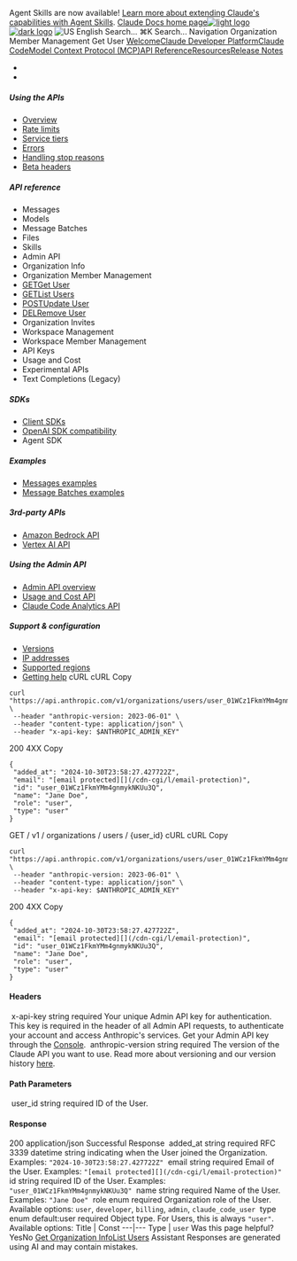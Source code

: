 Agent Skills are now available! [Learn more about extending Claude's capabilities with Agent Skills](/en/docs/agents-and-tools/agent-skills/overview).
[Claude Docs home page![light logo](https://mintcdn.com/anthropic-claude-docs/DcI2Ybid7ZEnFaf0/logo/light.svg?fit=max&auto=format&n=DcI2Ybid7ZEnFaf0&q=85&s=c877c45432515ee69194cb19e9f983a2)![dark logo](https://mintcdn.com/anthropic-claude-docs/DcI2Ybid7ZEnFaf0/logo/dark.svg?fit=max&auto=format&n=DcI2Ybid7ZEnFaf0&q=85&s=f5bb877be0cb3cba86cf6d7c88185216)](/)
![US](https://d3gk2c5xim1je2.cloudfront.net/flags/US.svg)
English
Search...
⌘K
Search...
Navigation
Organization Member Management
Get User
[Welcome](/en/home)[Claude Developer Platform](/en/docs/intro)[Claude Code](/en/docs/claude-code/overview)[Model Context Protocol (MCP)](/en/docs/mcp)[API Reference](/en/api/messages)[Resources](/en/resources/overview)[Release Notes](/en/release-notes/overview)
* [](/en/docs/intro)
* [](/en/api/overview)
##### Using the APIs
 * [Overview](/en/api/overview)
 * [Rate limits](/en/api/rate-limits)
 * [Service tiers](/en/api/service-tiers)
 * [Errors](/en/api/errors)
 * [Handling stop reasons](/en/api/handling-stop-reasons)
 * [Beta headers](/en/api/beta-headers)
##### API reference
 * Messages
 * Models
 * Message Batches
 * Files
 * Skills
 * Admin API
 * Organization Info
 * Organization Member Management
 * [GETGet User](/en/api/admin-api/users/get-user)
 * [GETList Users](/en/api/admin-api/users/list-users)
 * [POSTUpdate User](/en/api/admin-api/users/update-user)
 * [DELRemove User](/en/api/admin-api/users/remove-user)
 * Organization Invites
 * Workspace Management
 * Workspace Member Management
 * API Keys
 * Usage and Cost
 * Experimental APIs
 * Text Completions (Legacy)
##### SDKs
 * [Client SDKs](/en/api/client-sdks)
 * [OpenAI SDK compatibility](/en/api/openai-sdk)
 * Agent SDK
##### Examples
 * [Messages examples](/en/api/messages-examples)
 * [Message Batches examples](/en/api/messages-batch-examples)
##### 3rd-party APIs
 * [Amazon Bedrock API](/en/api/claude-on-amazon-bedrock)
 * [Vertex AI API](/en/api/claude-on-vertex-ai)
##### Using the Admin API
 * [Admin API overview](/en/api/administration-api)
 * [Usage and Cost API](/en/api/usage-cost-api)
 * [Claude Code Analytics API](/en/api/claude-code-analytics-api)
##### Support & configuration
 * [Versions](/en/api/versioning)
 * [IP addresses](/en/api/ip-addresses)
 * [Supported regions](/en/api/supported-regions)
 * [Getting help](/en/api/getting-help)
cURL
cURL
Copy
```
curl "https://api.anthropic.com/v1/organizations/users/user_01WCz1FkmYMm4gnmykNKUu3Q" \
 --header "anthropic-version: 2023-06-01" \
 --header "content-type: application/json" \
 --header "x-api-key: $ANTHROPIC_ADMIN_KEY"
```
200
4XX
Copy
```
{
 "added_at": "2024-10-30T23:58:27.427722Z",
 "email": "[email protected][](/cdn-cgi/l/email-protection)",
 "id": "user_01WCz1FkmYMm4gnmykNKUu3Q",
 "name": "Jane Doe",
 "role": "user",
 "type": "user"
}
```
GET
/
v1
/
organizations
/
users
/
{user_id}
cURL
cURL
Copy
```
curl "https://api.anthropic.com/v1/organizations/users/user_01WCz1FkmYMm4gnmykNKUu3Q" \
 --header "anthropic-version: 2023-06-01" \
 --header "content-type: application/json" \
 --header "x-api-key: $ANTHROPIC_ADMIN_KEY"
```
200
4XX
Copy
```
{
 "added_at": "2024-10-30T23:58:27.427722Z",
 "email": "[email protected][](/cdn-cgi/l/email-protection)",
 "id": "user_01WCz1FkmYMm4gnmykNKUu3Q",
 "name": "Jane Doe",
 "role": "user",
 "type": "user"
}
```
#### Headers
[​](#parameter-x-api-key)
x-api-key
string
required
Your unique Admin API key for authentication.
This key is required in the header of all Admin API requests, to authenticate your account and access Anthropic's services. Get your Admin API key through the [Console](https://console.anthropic.com/settings/admin-keys).
[​](#parameter-anthropic-version)
anthropic-version
string
required
The version of the Claude API you want to use.
Read more about versioning and our version history [here](https://docs.claude.com/en/api/versioning).
#### Path Parameters
[​](#parameter-user-id)
user_id
string
required
ID of the User.
#### Response
200
application/json
Successful Response
[​](#response-added-at)
added_at
string<date-time>
required
RFC 3339 datetime string indicating when the User joined the Organization.
Examples:
`"2024-10-30T23:58:27.427722Z"`
[​](#response-email)
email
string
required
Email of the User.
Examples:
`"[email protected][](/cdn-cgi/l/email-protection)"`
[​](#response-id)
id
string
required
ID of the User.
Examples:
`"user_01WCz1FkmYMm4gnmykNKUu3Q"`
[​](#response-name)
name
string
required
Name of the User.
Examples:
`"Jane Doe"`
[​](#response-role)
role
enum<string>
required
Organization role of the User.
Available options:
`user`,
`developer`,
`billing`,
`admin`,
`claude_code_user`
[​](#response-type)
type
enum<string>
default:user
required
Object type.
For Users, this is always `"user"`.
Available options: Title | Const 
---|--- 
Type | `user` 
Was this page helpful?
YesNo
[Get Organization Info](/en/api/admin-api/organization/get-me)[List Users](/en/api/admin-api/users/list-users)
Assistant
Responses are generated using AI and may contain mistakes.